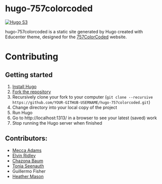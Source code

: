 # hugo-757colorcoded
[![Hugo S3](https://github.com/757colorcoded/hugo-757colorcoded/actions/workflows/deploy.yml/badge.svg)](https://github.com/757colorcoded/hugo-757colorcoded/actions/workflows/deploy.yml)

hugo-757colorcoded is a static site generated by Hugo created with Educenter theme, designed for the [757ColorCoded](https://757colorcoded.org) website.

# Contributing #
## Getting started ##
1. [Install Hugo](https://gohugo.io/getting-started/installing/)
2. [Fork the repository](https://docs.github.com/en/get-started/quickstart/fork-a-repo#forking-a-repository)
3. Recursively clone your fork to your computer (`git clone --recursive https://github.com/YOUR-GITHUB-USERNAME/hugo-757colorcoded.git`)
4. Change directory into your local copy of the project
5. Run Hugo
6. Go to http://localhost:1313/ in a browser to see your latest (saved) work
7. Stop running the Hugo server when finished

## Contributors: ##
* [Mecca Adams](https://github.com/Mecca757)
* [Elvin Ridley](https://github.com/egrid3)
* [Chazona Baum](https://github.com/chznbaum)
* [Tonia Seenauth](https://github.com/ToniaSeenauth)
* Guillermo Fisher
* [Heather Mason](https://github.com/heatem)

